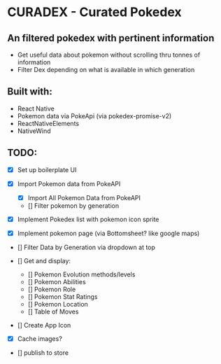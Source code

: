 # CURADEX - Curated Pokedex

## An filtered pokedex with pertinent information

- Get useful data about pokemon without scrolling thru tonnes of information
- Filter Dex depending on what is available in which generation

## Built with:

- React Native
- Pokemon data via PokeApi (via pokedex-promise-v2)
- ReactNativeElements
- NativeWind

## TODO:

- [x] Set up boilerplate UI
- [x] Import Pokemon data from PokeAPI

  - [x] Import All Pokemon Data from PokeAPI
  - [] Filter pokemon by generation

- [x] Implement Pokedex list with pokemon icon sprite
- [x] Implement pokemon page (via Bottomsheet? like google maps)

- [] Filter Data by Generation via dropdown at top
- [] Get and display:

  - [] Pokemon Evolution methods/levels
  - [] Pokemon Abilities
  - [] Pokemon Role
  - [] Pokemon Stat Ratings
  - [] Pokemon Location
  - [] Table of Moves

- [] Create App Icon
- [x] Cache images?
- [] publish to store
